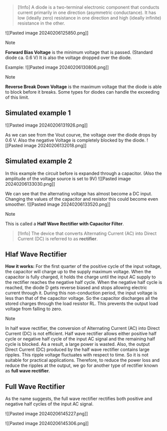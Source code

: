 >[!Info]
>A diode is a two-terminal electronic component that conducts current primarily in one direction (asymmetric conductance). It has low (ideally zero) resistance in one direction and high (ideally infinite) resistance in the other.

![[Pasted image 20240206125850.png]]

>[!Note]
>**Forward Bias Voltage** is the minimum voltage that is passed. (Standard diode ca. 0.6 V)
>It is also the voltage dropped over the diode.

Example:
![[Pasted image 20240206130806.png]]

>[!Note]
>**Reverse Break Down Voltage** is the maximum voltage that the diode is able to block before it breaks. Some types for diodes can handle the exceeding of this limit.


## Simulated example 1

![[Pasted image 20240206131926.png]]

As we can see from the Vout courve, the voltage over the diode drops by 0.6 V. Also the negative Voltage is completely blocked by the diode.
![[Pasted image 20240206132018.png]]

## Simulated example 2

In this example the circuit before is expanded through a capacitor. (Also the amplitude of the voltage source is set to 9V)
![[Pasted image 20240206133030.png]]

We can see that the alternating voltage has almost become a DC input.
Changing the values of the capacitor and resistor this could become even smoother.
![[Pasted image 20240206133520.png]]

>[!Note]
>This is called a **Half Wave Rectifier with Capacitor Filter**.

>[!Info]
>The device that converts Alternating Current (AC) into Direct Current (DC) is referred to as **rectifier**.

## Hlaf Wave Rectifier

**How it works:**
For the first quarter of the positive cycle of the input voltage, the capacitor will charge up to the supply maximum voltage. When the capacitor is fully charged, it holds the charge until the input AC supply to the rectifier reaches the negative half cycle.
When the negative half cycle is reached, the diode D gets reverse biased and stops allowing electric current through it. During this non-conduction period, the input voltage is less than that of the capacitor voltage. So the capacitor discharges all the stored charges through the load resistor RL. This prevents the output load voltage from falling to zero.

>[!Note]
>In half wave rectifier, the conversion of Alternating Current (AC) into Direct Current (DC) is not efficient. Half wave rectifier allows either positive half cycle or negative half cycle of the input AC signal and the remaining half cycle is blocked. As a result, a large power is wasted. Also, the output Direct Current (DC) produced by the half wave rectifier contains large ripples. This ripple voltage fluctuates with respect to time. So it is not suitable for practical applications.
>Therefore, to reduce the power loss and reduce the ripples at the output, we go for another type of rectifier known as **full wave rectifier**.

## Full Wave Rectifier

As the name suggests, the full wave rectifier rectifies both positive and negative half cycles of the input AC signal.

![[Pasted image 20240206145227.png]]

![[Pasted image 20240206145306.png]]